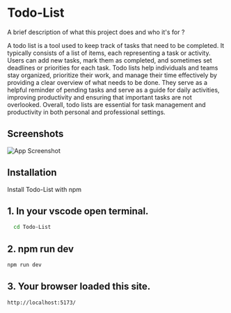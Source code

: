 
# Todo-List

A brief description of what this project does and who it's for ?

A todo list is a tool used to keep track of tasks that need to be completed. It typically consists of a list of items, each representing a task or activity. Users can add new tasks, mark them as completed, and sometimes set deadlines or priorities for each task. Todo lists help individuals and teams stay organized, prioritize their work, and manage their time effectively by providing a clear overview of what needs to be done. They serve as a helpful reminder of pending tasks and serve as a guide for daily activities, improving productivity and ensuring that important tasks are not overlooked. Overall, todo lists are essential for task management and productivity in both personal and professional settings.





## Screenshots

![App Screenshot](https://i.postimg.cc/CKC514Cz/Screenshot-2024-03-16-132640.png)


## Installation

Install Todo-List with npm

## 1. In your vscode open terminal.
```bash
  cd Todo-List
```
## 2. npm run dev
```bash 
npm run dev
```
## 3. Your browser loaded this site.
```bash
http://localhost:5173/
```

    

